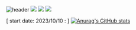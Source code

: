 ![header](https://capsule-render.vercel.app/api?type=waving&color=gradient&text=JunDeve&fontSize=40&desc=&fontAlign=85&fontAlignY=35)
<img src="https://img.shields.io/badge/adobephotoshop-31A8FF?style=for-the-badge&logo=adobephotoshop&logoColor=white">
<img src="https://img.shields.io/badge/adobepremierepro-9999FF?style=for-the-badge&logo=adobepremierepro&logoColor=white">
<img src="https://img.shields.io/badge/adobeaftereffects-9999FF?style=for-the-badge&logo=adobeaftereffects&logoColor=white">

[ start date: 2023/10/10 : ]
[![Anurag's GitHub stats](https://github-readme-stats.vercel.app/api?username=JunDeve)](https://github.com/anuraghazra/github-readme-stats)
